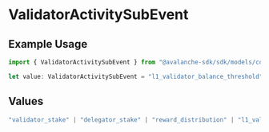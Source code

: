 # ValidatorActivitySubEvent

## Example Usage

```typescript
import { ValidatorActivitySubEvent } from "@avalanche-sdk/sdk/models/components";

let value: ValidatorActivitySubEvent = "l1_validator_balance_threshold";
```

## Values

```typescript
"validator_stake" | "delegator_stake" | "reward_distribution" | "l1_validator_balance_increased" | "l1_validator_disabled" | "l1_validator_removed" | "l1_validator_balance_threshold"
```
